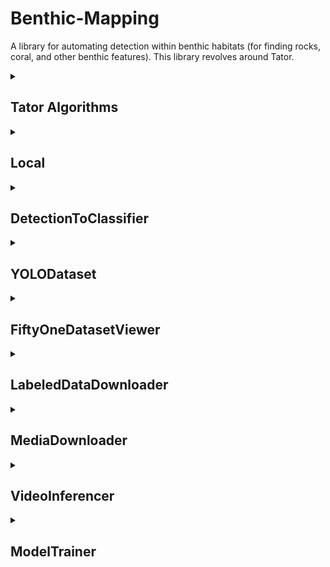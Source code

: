 # Benthic-Mapping

A library for automating detection within benthic habitats (for finding rocks, coral, and other benthic features). This
library revolves around Tator.

<details>
<summary><h2>Tator Algorithms</h2></summary>

For production deployment in Tator

### Installation

```bash
# cmd

conda create --name bm python==3.10 -y
conda activate bm

pip install uv

uv pip install -r requirements.txt

conda install cuda-nvcc -c nvidia/label/cuda-11.8.0 -y
conda install cudatoolkit=11.8 -c nvidia/label/cuda-11.8.0 -y

# Example for torch 2.0.0 and torchvision 0.15.1 w/ CUDA 11.8
uv pip install torch==2.0.0+cu118 torchvision==0.15.1+cu118 --extra-index-url https://download.pytorch.org/whl/cu118
```

</details>

<details>
<summary><h2>Local</h2></summary>

For local testing and debugging algorithms before deployment in Tator. Also useful for data visualization.

### Installation

```bash
# cmd

conda create --name bm python==3.10 -y
conda activate bm

pip install uv

uv pip install -e .

conda install cuda-nvcc -c nvidia/label/cuda-11.8.0 -y
conda install cudatoolkit=11.8 -c nvidia/label/cuda-11.8.0 -y

# Example for torch 2.0.0 and torchvision 0.15.1 w/ CUDA 11.8
uv pip install torch==2.0.0+cu118 torchvision==0.15.1+cu118 --extra-index-url https://download.pytorch.org/whl/cu118

conda install ffmpeg
```

### benthic_mapper

</details>

<details>
<summary><h2>DetectionToClassifier</h2></summary>

The `DetectionToClassifier` class is used to convert detection datasets into classification datasets by extracting crops from detection bounding boxes and organizing them into train/val/test splits by class.

<details>
<summary>Example Usage</summary>

```python
from benthic_mapping.detection_to_classification import DetectionToClassifier

# Initialize the converter with the path to the detection dataset's data.yaml file and the output directory
converter = DetectionToClassifier(dataset_path="path/to/detection/data.yaml", output_dir="path/to/output")

# Process the dataset to create classification crops
converter.process_dataset()
```

</details>
</details>

<details>
<summary><h2>YOLODataset</h2></summary>

The `YOLODataset` class is used to create a YOLO-formatted dataset for object detection. It takes a pandas DataFrame with annotation data and generates the necessary directory structure, labels, and configuration files.

<details>
<summary>Example Usage</summary>

```python
import pandas as pd
from benthic_mapping.yolo_dataset import YOLODataset

# Load your annotation data into a pandas DataFrame
data = pd.read_csv("path/to/annotations.csv")

# Initialize the YOLODataset with the DataFrame and the output directory
dataset = YOLODataset(data=data, dataset_dir="path/to/output")

# Process the dataset to create the YOLO-formatted dataset
dataset.process_dataset()
```

</details>
</details>

<details>
<summary><h2>FiftyOneDatasetViewer</h2></summary>

The `FiftyOneDatasetViewer` class is used to create a FiftyOne dataset from a directory of images and generate a UMAP visualization of the dataset.

<details>
<summary>Example Usage</summary>

```python
from benthic_mapping.fiftyone_clustering import FiftyOneDatasetViewer

# Initialize the viewer with the path to the directory containing images
viewer = FiftyOneDatasetViewer(image_dir="path/to/images")

# Process the dataset to create the FiftyOne dataset and generate the UMAP visualization
viewer.process()
```

</details>
</details>

<details>
<summary><h2>LabeledDataDownloader</h2></summary>

The `LabeledDataDownloader` class is used to download frames and labels from TATOR and create a YOLO-formatted dataset.

<details>
<summary>Example Usage</summary>

```python
from benthic_mapping.download_labeled_data import LabeledDataDownloader

# Initialize the downloader with the required parameters
downloader = LabeledDataDownloader(
    api_token="your_api_token",
    project_id=123,
    media_id=456,
    search_string="your_search_string",
    frac=1.0,
    code_as={},
    dataset_name="your_dataset_name",
    draw_bboxes=True,
    output_dir="path/to/output",
    label_field="your_label_field"
)

# Download the data and create the dataset
downloader.download_data()
```

</details>
</details>

<details>
<summary><h2>MediaDownloader</h2></summary>

The `MediaDownloader` class is used to download, convert, and extract frames from videos in TATOR.

<details>
<summary>Example Usage</summary>

```python
from benthic_mapping.download_media import MediaDownloader

# Initialize the downloader with the required parameters
downloader = MediaDownloader(
    api_token="your_api_token",
    project_id=123,
    output_dir="path/to/output"
)

# Download the media
media_ids = [1, 2, 3]
downloader.download(media_ids, convert=True, extract=True, every_n_seconds=1.0, crop_region=(1920, 1080, 0, 0))
```

</details>
</details>

<details>
<summary><h2>VideoInferencer</h2></summary>

The `VideoInferencer` class is used to perform inference on video files using a pre-trained model.

<details>
<summary>Example Usage</summary>

```python
from benthic_mapping.inference_video import VideoInferencer

# Initialize the inferencer with the required parameters
inferencer = VideoInferencer(
    model_path="path/to/model",
    video_path="path/to/video",
    output_dir="path/to/output"
)

# Perform inference on the video
inferencer.run_inference()
```

</details>
</details>

<details>
<summary><h2>ModelTrainer</h2></summary>

The `ModelTrainer` class is used to train a model using a YOLO-formatted dataset.

<details>
<summary>Example Usage</summary>

```python
from benthic_mapping.model_training import ModelTrainer

# Initialize the trainer with the required parameters
trainer = ModelTrainer(
    data_yaml="path/to/data.yaml",
    model_config="path/to/model/config",
    output_dir="path/to/output"
)

# Train the model
trainer.train()
```

</details>
</details>
